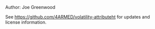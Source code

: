 Author: Joe Greenwood

See https://github.com/4ARMED/volatility-attributeht for updates and license information.